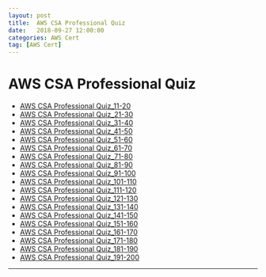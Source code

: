 ```yaml
---
layout: post 
title:  AWS CSA Professional Quiz
date:   2018-09-27 12:00:00
categories: AWS Cert
tag: [AWS Cert]
---
```


AWS CSA Professional Quiz
====
  * [AWS CSA Professional Quiz_11-20](/aws/cert/2018/09/26/AWS_CSA_Professional_Quiz_11-20.md)
  * [AWS CSA Professional Quiz_21-30](/aws/cert/2018/09/26/AWS_CSA_Professional_Quiz_21-30.md)
  * [AWS CSA Professional Quiz_31-40](/aws/cert/2018/09/26/AWS_CSA_Professional_Quiz_31-40.md)
  * [AWS CSA Professional Quiz_41-50](/aws/cert/2018/09/26/AWS_CSA_Professional_Quiz_41-50.md)
  * [AWS CSA Professional Quiz_51-60](/aws/cert/2018/09/26/AWS_CSA_Professional_Quiz_51-60.md)
  * [AWS CSA Professional Quiz_61-70](/aws/cert/2018/09/26/AWS_CSA_Professional_Quiz_61-70.md)
  * [AWS CSA Professional Quiz_71-80](/aws/cert/2018/09/26/AWS_CSA_Professional_Quiz_71-80.md)
  * [AWS CSA Professional Quiz_81-90](/aws/cert/2018/09/26/AWS_CSA_Professional_Quiz_81-90.md)
  * [AWS CSA Professional Quiz_91-100](/aws/cert/2018/09/26/AWS_CSA_Professional_Quiz_91-100.md)
  * [AWS CSA Professional Quiz_101-110](/aws/cert/2018/09/26/AWS_CSA_Professional_Quiz_101-110.md)
  * [AWS CSA Professional Quiz_111-120](/aws/cert/2018/09/26/AWS_CSA_Professional_Quiz_111-120.md)
  * [AWS CSA Professional Quiz_121-130](/aws/cert/2018/09/26/AWS_CSA_Professional_Quiz_121-130.md)
  * [AWS CSA Professional Quiz_131-140](/aws/cert/2018/09/26/AWS_CSA_Professional_Quiz_131-140.md)
  * [AWS CSA Professional Quiz_141-150](/aws/cert/2018/09/26/AWS_CSA_Professional_Quiz_141-150.md)
  * [AWS CSA Professional Quiz_151-160](/aws/cert/2018/09/26/AWS_CSA_Professional_Quiz_151-160.md)
  * [AWS CSA Professional Quiz_161-170](/aws/cert/2018/09/26/AWS_CSA_Professional_Quiz_161-170.md)
  * [AWS CSA Professional Quiz_171-180](/aws/cert/2018/09/26/AWS_CSA_Professional_Quiz_171-180.md)
  * [AWS CSA Professional Quiz_181-190](/aws/cert/2018/09/26/AWS_CSA_Professional_Quiz_181-190.md)
  * [AWS CSA Professional Quiz_191-200](/aws/cert/2018/09/26/AWS_CSA_Professional_Quiz_191-200.md)

-----
